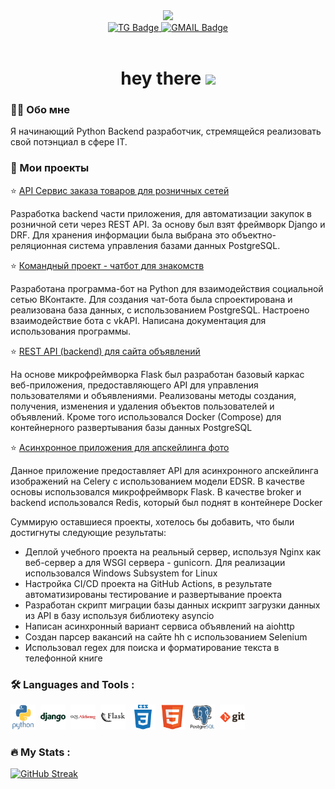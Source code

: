 <div id="header" align="center">
  <img src="https://media.giphy.com/media/M9gbBd9nbDrOTu1Mqx/giphy.gif" width="100"/>
  <div id="badges">
<!--   <a href="https://www.linkedin.com/in/vlad-belii-61a1b82ab?trk=contact-info">
    <img src="https://img.shields.io/badge/LinkedIn-blue?style=for-the-badge&logo=linkedin&logoColor=white" alt="LinkedIn Badge"/>
  </a> -->
  <a href="https://t.me/tulad95">
    <img src="https://img.shields.io/badge/Telegram-2CA5E0?style=for-the-badge&logo=telegram&logoColor=white" alt="TG Badge"/>
  </a>
  <a href="mailto:link7800@gmail.com">
    <img src="https://img.shields.io/badge/Gmail-D14836?style=for-the-badge&logo=gmail&logoColor=white" alt="GMAIL Badge"/>
  </a>
<!--   <a href="https://x.com/Tulad58">
    <img src="https://img.shields.io/badge/Twitter-blue?style=for-the-badge&logo=twitter&logoColor=white" alt="Twitter Badge"/>
  </a> -->
    
  </div>
  <img src="https://komarev.com/ghpvc/?username=tulad58&style=flat-square&color=blue" alt=""/>
<h1>
  hey there
  <img src="https://media.giphy.com/media/hvRJCLFzcasrR4ia7z/giphy.gif" width="30px"/>
</h1>
</div>

### :man_technologist: Обо мне
Я начинающий Python Backend разработчик, стремящейся реализовать свой потэнциал в сфере IT.

### 💼 Мои проекты
⭐ <a href="https://github.com/tulad58/retail_orderAPI">API Сервис заказа товаров для розничных сетей</a>
<p>Разработка backend части приложения, для автоматизации закупок в розничной сети через REST API. За основу был взят фреймворк Django и DRF. Для хранения информации была выбрана это объектно-реляционная система управления базами данных PostgreSQL.</p>
<p></p>
⭐ <a href="https://github.com/tulad58/VKinder/tree/main/Bot_4">Командный проект - чатбот для знакомств</a>
<p>Разработана программа-бот на Python для взаимодействия социальной сетью ВКонтакте. Для создания чат-бота была спроектирована и реализована база данных, с использованием PostgreSQL. Настроено взаимодействие бота с vkAPI. Написана документация для использования программы.</p>
<p></p>
⭐ <a href="https://github.com/tulad58/flask">REST API (backend) для сайта объявлений</a>
<p>На основе микрофреймворка Flask был разработан базовый каркас веб-приложения, предоставляющего API для управления пользователями и объявлениями. Реализованы методы создания, получения, изменения и удаления объектов пользователей и объявлений. Кроме того использовался Docker (Compose) для контейнерного развертывания базы данных PostgreSQL</p>
<p></p>
⭐ <a href="https://github.com/tulad58/celery_upscale">Асинхронное приложения для апскейлинга фото</a>
<p>Данное приложение предоставляет API для асинхронного апскейлинга изображений на Celery с использованием модели EDSR. В качестве основы использовался микрофреймворк Flask.  В качестве broker и backend использовался Redis, который был поднят в контейнере Docker</p>
<p></p>
Суммирую оставшиеся проекты, хотелось бы добавить, что были достигнуты следующие результаты:
<ul>
  <li>Деплой учебного проекта на реальный сервер, используя Nginx как веб-сервер а для WSGI сервера - gunicorn. Для реализации использовался Windows Subsystem for Linux</li>
  <li>Настройка CI/CD проекта на GitHub Actions, в результате автоматизированы тестирование и развертывание проекта</li>
  <li>Разработан скрипт миграции базы данных искрипт загрузки данных из API в базу используя библиотеку asyncio</li>
  <li>Написан асинхронный вариант сервиса объявлений на aiohttp</li>
  <li>Создан парсер вакансий на сайте hh с использованием Selenium</li>
  <li>Использовал regex для поиска и форматирование текста в телефонной книге</li>
</ul>

### :hammer_and_wrench: Languages and Tools :

<div>
  <img src="https://github.com/devicons/devicon/blob/master/icons/python/python-original-wordmark.svg" title="Python" alt="Python" width="40" height="40"/>&nbsp;
  <img src="https://github.com/devicons/devicon/blob/master/icons/django/django-plain-wordmark.svg" title="Django" alt="Django" width="40" height="40"/>&nbsp;
  <img src="https://github.com/devicons/devicon/blob/master/icons/sqlalchemy/sqlalchemy-original-wordmark.svg" title="sqlalchemy" alt="sqlalchemy" width="40" height="40"/>&nbsp;
  <img src="https://github.com/devicons/devicon/blob/master/icons/flask/flask-original-wordmark.svg" title="flask" alt="flask" width="40" height="40"/>&nbsp;
  <img src="https://github.com/devicons/devicon/blob/master/icons/css3/css3-plain-wordmark.svg"  title="CSS3" alt="CSS" width="40" height="40"/>&nbsp;
  <img src="https://github.com/devicons/devicon/blob/master/icons/html5/html5-original.svg" title="HTML5" alt="HTML" width="40" height="40"/>&nbsp;
  <img src="https://github.com/devicons/devicon/blob/master/icons/postgresql/postgresql-original-wordmark.svg" title="postgresql"  alt="postgresql" width="40" height="40"/>&nbsp;
  <img src="https://github.com/devicons/devicon/blob/master/icons/git/git-original-wordmark.svg" title="Git" **alt="Git" width="40" height="40"/>
</div>

### :fire: My Stats :
[![GitHub Streak](http://github-readme-streak-stats.herokuapp.com?user=tulad58&theme=dark&background=000000)](https://git.io/streak-stats)



















<!--
**tulad58/tulad58** is a ✨ _special_ ✨ repository because its `README.md` (this file) appears on your GitHub profile.

Here are some ideas to get you started:

- 🔭 I’m currently working on ...
- 🌱 I’m currently learning ...
- 👯 I’m looking to collaborate on ...
- 🤔 I’m looking for help with ...
- 💬 Ask me about ...
- 📫 How to reach me: ...
- 😄 Pronouns: ...
- ⚡ Fun fact: ...
-->
